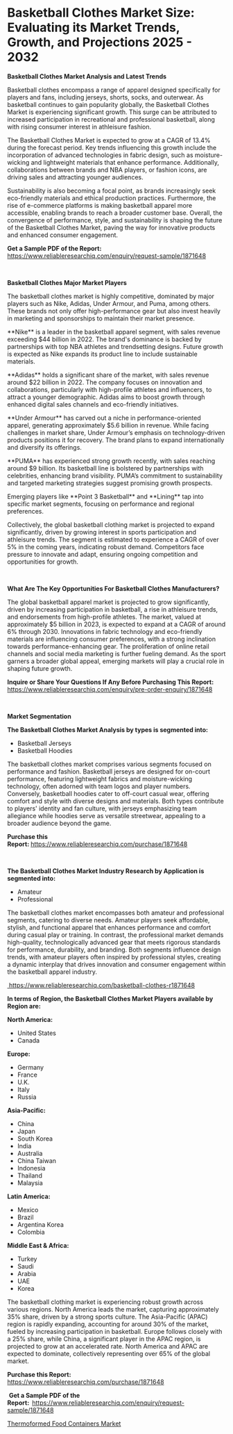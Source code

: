 <p><h1>Basketball Clothes Market Size: Evaluating its Market Trends, Growth, and Projections 2025 - 2032</h1></p><p><strong>Basketball Clothes Market Analysis and Latest Trends</strong></p>
<p><p>Basketball clothes encompass a range of apparel designed specifically for players and fans, including jerseys, shorts, socks, and outerwear. As basketball continues to gain popularity globally, the Basketball Clothes Market is experiencing significant growth. This surge can be attributed to increased participation in recreational and professional basketball, along with rising consumer interest in athleisure fashion.</p><p>The Basketball Clothes Market is expected to grow at a CAGR of 13.4% during the forecast period. Key trends influencing this growth include the incorporation of advanced technologies in fabric design, such as moisture-wicking and lightweight materials that enhance performance. Additionally, collaborations between brands and NBA players, or fashion icons, are driving sales and attracting younger audiences. </p><p>Sustainability is also becoming a focal point, as brands increasingly seek eco-friendly materials and ethical production practices. Furthermore, the rise of e-commerce platforms is making basketball apparel more accessible, enabling brands to reach a broader customer base. Overall, the convergence of performance, style, and sustainability is shaping the future of the Basketball Clothes Market, paving the way for innovative products and enhanced consumer engagement.</p></p>
<p><strong>Get a Sample PDF of the Report:&nbsp;</strong> <a href="https://www.reliableresearchiq.com/enquiry/request-sample/1871648?utm_campaign=2249&utm_medium=2&utm_source=Github&utm_content=ia&utm_term=05022025&utm_id=basketball-clothes">https://www.reliableresearchiq.com/enquiry/request-sample/1871648</a></p>
<p>&nbsp;</p>
<p><strong>Basketball Clothes Major Market Players</strong></p>
<p><p>The basketball clothes market is highly competitive, dominated by major players such as Nike, Adidas, Under Armour, and Puma, among others. These brands not only offer high-performance gear but also invest heavily in marketing and sponsorships to maintain their market presence.</p><p>**Nike** is a leader in the basketball apparel segment, with sales revenue exceeding $44 billion in 2022. The brand's dominance is backed by partnerships with top NBA athletes and trendsetting designs. Future growth is expected as Nike expands its product line to include sustainable materials.</p><p>**Adidas** holds a significant share of the market, with sales revenue around $22 billion in 2022. The company focuses on innovation and collaborations, particularly with high-profile athletes and influencers, to attract a younger demographic. Adidas aims to boost growth through enhanced digital sales channels and eco-friendly initiatives.</p><p>**Under Armour** has carved out a niche in performance-oriented apparel, generating approximately $5.6 billion in revenue. While facing challenges in market share, Under Armour’s emphasis on technology-driven products positions it for recovery. The brand plans to expand internationally and diversify its offerings.</p><p>**PUMA** has experienced strong growth recently, with sales reaching around $9 billion. Its basketball line is bolstered by partnerships with celebrities, enhancing brand visibility. PUMA’s commitment to sustainability and targeted marketing strategies suggest promising growth prospects.</p><p>Emerging players like **Point 3 Basketball** and **Lining** tap into specific market segments, focusing on performance and regional preferences. </p><p>Collectively, the global basketball clothing market is projected to expand significantly, driven by growing interest in sports participation and athleisure trends. The segment is estimated to experience a CAGR of over 5% in the coming years, indicating robust demand. Competitors face pressure to innovate and adapt, ensuring ongoing competition and opportunities for growth.</p></p>
<p>&nbsp;</p>
<p><strong>What Are The Key Opportunities For Basketball Clothes Manufacturers?</strong></p>
<p><p>The global basketball apparel market is projected to grow significantly, driven by increasing participation in basketball, a rise in athleisure trends, and endorsements from high-profile athletes. The market, valued at approximately $5 billion in 2023, is expected to expand at a CAGR of around 6% through 2030. Innovations in fabric technology and eco-friendly materials are influencing consumer preferences, with a strong inclination towards performance-enhancing gear. The proliferation of online retail channels and social media marketing is further fueling demand. As the sport garners a broader global appeal, emerging markets will play a crucial role in shaping future growth.</p></p>
<p><strong>Inquire or Share Your Questions If Any Before Purchasing This Report:</strong> <a href="https://www.reliableresearchiq.com/enquiry/pre-order-enquiry/1871648?utm_campaign=2249&utm_medium=2&utm_source=Github&utm_content=ia&utm_term=05022025&utm_id=basketball-clothes">https://www.reliableresearchiq.com/enquiry/pre-order-enquiry/1871648</a></p>
<p>&nbsp;</p>
<p><strong>Market Segmentation</strong></p>
<p><strong>The Basketball Clothes Market Analysis by types is segmented into:</strong></p>
<p><ul><li>Basketball Jerseys</li><li>Basketball Hoodies</li></ul></p>
<p><p>The basketball clothes market comprises various segments focused on performance and fashion. Basketball jerseys are designed for on-court performance, featuring lightweight fabrics and moisture-wicking technology, often adorned with team logos and player numbers. Conversely, basketball hoodies cater to off-court casual wear, offering comfort and style with diverse designs and materials. Both types contribute to players' identity and fan culture, with jerseys emphasizing team allegiance while hoodies serve as versatile streetwear, appealing to a broader audience beyond the game.</p></p>
<p><strong>Purchase this Report:&nbsp;</strong><a href="https://www.reliableresearchiq.com/purchase/1871648?utm_campaign=2249&utm_medium=2&utm_source=Github&utm_content=ia&utm_term=05022025&utm_id=basketball-clothes">https://www.reliableresearchiq.com/purchase/1871648</a></p>
<p>&nbsp;</p>
<p><strong>The Basketball Clothes Market Industry Research by Application is segmented into:</strong></p>
<p><ul><li>Amateur</li><li>Professional</li></ul></p>
<p><p>The basketball clothes market encompasses both amateur and professional segments, catering to diverse needs. Amateur players seek affordable, stylish, and functional apparel that enhances performance and comfort during casual play or training. In contrast, the professional market demands high-quality, technologically advanced gear that meets rigorous standards for performance, durability, and branding. Both segments influence design trends, with amateur players often inspired by professional styles, creating a dynamic interplay that drives innovation and consumer engagement within the basketball apparel industry.</p></p>
<p><a href="https://www.reliableresearchiq.com/basketball-clothes-r1871648?utm_campaign=2249&utm_medium=2&utm_source=Github&utm_content=ia&utm_term=05022025&utm_id=basketball-clothes">&nbsp;https://www.reliableresearchiq.com/basketball-clothes-r1871648</a></p>
<p><strong>In terms of Region, the Basketball Clothes Market Players available by Region are:</strong></p>
<p>
    <p> <strong> North America: </strong>
        <ul>
            <li>United States</li>
            <li>Canada</li>
        </ul>
        </p> 
    <p> <strong> Europe: </strong>
        <ul>
            <li>Germany</li>
            <li>France</li>
            <li>U.K.</li>
            <li>Italy</li>
            <li>Russia</li>
        </ul>
        </p> 
    <p> <strong> Asia-Pacific: </strong>
        <ul>
            <li>China</li>
            <li>Japan</li>
            <li>South Korea</li>
            <li>India</li>
            <li>Australia</li>
            <li>China Taiwan</li>
            <li>Indonesia</li>
            <li>Thailand</li>
            <li>Malaysia</li>
        </ul>
        </p> 
    <p> <strong> Latin America: </strong>
        <ul>
            <li>Mexico</li>
            <li>Brazil</li>
            <li>Argentina Korea</li>
            <li>Colombia</li>
        </ul>
        </p> 
    <p> <strong> Middle East & Africa: </strong>
        <ul>
            <li>Turkey</li>
            <li>Saudi</li>
            <li>Arabia</li>
            <li>UAE</li>
            <li>Korea</li>
        </ul>
    </p>
    </p>
<p><p>The basketball clothing market is experiencing robust growth across various regions. North America leads the market, capturing approximately 35% share, driven by a strong sports culture. The Asia-Pacific (APAC) region is rapidly expanding, accounting for around 30% of the market, fueled by increasing participation in basketball. Europe follows closely with a 25% share, while China, a significant player in the APAC region, is projected to grow at an accelerated rate. North America and APAC are expected to dominate, collectively representing over 65% of the global market.</p></p>
<p><strong>Purchase this Report: </strong><a href="https://www.reliableresearchiq.com/purchase/1871648?utm_campaign=2249&utm_medium=2&utm_source=Github&utm_content=ia&utm_term=05022025&utm_id=basketball-clothes">https://www.reliableresearchiq.com/purchase/1871648</a></p>
<p>&nbsp;<strong>Get a Sample PDF of the Report:&nbsp;&nbsp;</strong><a href="https://www.reliableresearchiq.com/enquiry/request-sample/1871648?utm_campaign=2249&utm_medium=2&utm_source=Github&utm_content=ia&utm_term=05022025&utm_id=basketball-clothes">https://www.reliableresearchiq.com/enquiry/request-sample/1871648</a></p>
<p><strong></strong></p>
<p><p><a href="https://github.com/AlisaRowe24/Market-Research-Report-List-1/blob/main/thermoformed-food-containers-market.md?utm_campaign=2249&utm_medium=2&utm_source=Github&utm_content=ia&utm_term=05022025&utm_id=basketball-clothes">Thermoformed Food Containers Market</a></p></p>
